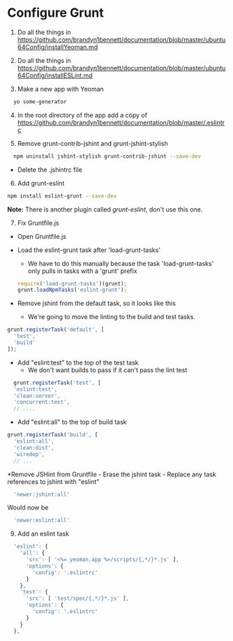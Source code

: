 Configure Grunt
================

1. Do all the things in https://github.com/brandyn1bennett/documentation/blob/master/ubuntu64Config/installYeoman.md

2. Do all the things in https://github.com/brandyn1bennett/documentation/blob/master/ubuntu64Config/installESLint.md

3. Make a new app with Yeoman
  ```bash
    yo some-generator
  ```

4. In the root directory of the app add a copy of https://github.com/brandyn1bennett/documentation/blob/master/.eslintrc

5. Remove grunt-contrib-jshint and grunt-jshint-stylish

  ```bash
    npm uninstall jshint-stylish grunt-contrib-jshint --save-dev 
  ```

  * Delete the .jshintrc file

6. Add grunt-eslint

  ```bash
  npm install eslint-grunt --save-dev
  ```
  **Note:** There is another plugin called *grunt-eslint*, don't use this one.

7. Fix Gruntfile.js
  * Open Gruntfile.js
  * Load the eslint-grunt task after 'load-grunt-tasks'
    - We have to do this manually because the task 'load-grunt-tasks' only pulls in tasks with a 'grunt' prefix
    
    ```javascript
    require('load-grunt-tasks')(grunt);
    grunt.loadNpmTasks('eslint-grunt');
    ```
  
  * Remove jshint from the default task, so it looks like this
    - We're going to move the linting to the build and test tasks.
  
  ```javascript
  grunt.registerTask('default', [
    'test',
    'build'
  ]);
  ```

  * Add "eslint:test" to the top of the test task
    - We don't want builds to pass if it can't pass the lint test

  ```javascript
    grunt.registerTask('test', [
    'eslint:test',
    'clean:server',
    'concurrent:test',
    // ....
  ```

  * Add "eslint:all" to the top of build task

  ```javascript
  grunt.registerTask('build', [
    'eslint:all',
    'clean:dist',
    'wiredep',
    // ...
  ```

  *Remove JSHint from Gruntfile
    - Erase the jshint task
    - Replace any task references to jshint with "eslint"
  
  ```javascript
    'newer:jshint:all'
  ```
  Would now be
  ```javascript
    'newer:eslint:all'
  ```
  
9. Add an eslint task
  
  ```javascript
    'eslint': {
      'all': {
        'src': [ '<%= yeoman.app %>/scripts/{,*/}*.js' ],
        'options': {
          'config': '.eslintrc'
        }
      },
      'test': {
        'src': [ 'test/spec/{,*/}*.js' ],
        'options': {
          'config': '.eslintrc'
        }
      }
    },
  ```
  

